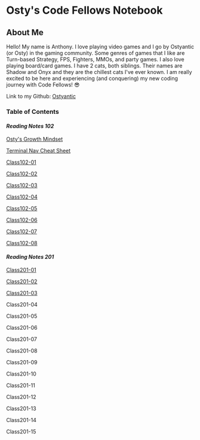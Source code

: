 # **Osty's Code Fellows Notebook**

## About Me

Hello! My name is Anthony. I love playing video games and I go by Ostyantic (or Osty) in the gaming community. Some genres of games that I like are Turn-based Strategy, FPS, Fighters, MMOs, and party games. I also love playing board/card games. I have 2 cats, both siblings. Their names are Shadow and Onyx and they are the chillest cats I've ever known.  I am really excited to be here and experiencing (and conquering) my new coding journey with Code Fellows! :sunglasses:

Link to my Github: [Ostyantic](https://github.com/Ostyantic)

### Table of Contents

#### ***Reading Notes 102***

[Osty's Growth Mindset](GrowthMindset.md)

[Terminal Nav Cheat Sheet](TerminalCheatSheet.md)

[Class102-01](Class102-01.md)

[Class102-02](Class102-02.md)

[Class102-03](Class102-03.md)

[Class102-04](Class102-04.md)

[Class102-05](Class102-05.md)

[Class102-06](Class102-06.md)

[Class102-07](Class102-07.md)

[Class102-08](Class102-08.md)

#### ***Reading Notes 201***

[Class201-01](Class201-01.md)

[Class201-02](Class201-02.md)

[Class201-03](Class201-03.md)

Class201-04

Class201-05

Class201-06

Class201-07

Class201-08

Class201-09

Class201-10

Class201-11

Class201-12

Class201-13

Class201-14

Class201-15

